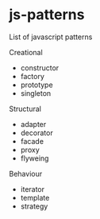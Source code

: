# js-patterns

List of javascript patterns

Creational

- constructor
- factory
- prototype
- singleton
  
Structural

- adapter
- decorator
- facade
- proxy
- flyweing

Behaviour

- iterator
- template
- strategy
